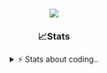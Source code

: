 <div align="center">
  
<p align="center">
  <img src="https://lanyard.cnrad.dev/api/1018290650602553364" />
</p>

### 📈Stats
<details>
    <summary> ⚡ Stats about coding.. </> </summary>
    <br/>

<!--START_SECTION:waka-->
![Code Time](http://img.shields.io/badge/Code%20Time-8%20hrs%2026%20mins-blue)

![Profile Views](http://img.shields.io/badge/Profile%20Views-140-blue)

**🐱 My GitHub Data** 

> 📦 856.9 kB Used in GitHub's Storage 
 > 
> 💼 Opted to Hire
 > 
> 📜 6 Public Repositories 
 > 
> 🔑 15 Private Repositories 
 > 
**I'm a Night 🦉** 

```text
🌞 Morning                34 commits          ██░░░░░░░░░░░░░░░░░░░░░░░   07.44 % 
🌆 Daytime                191 commits         ██████████░░░░░░░░░░░░░░░   41.79 % 
🌃 Evening                189 commits         ██████████░░░░░░░░░░░░░░░   41.36 % 
🌙 Night                  43 commits          ██░░░░░░░░░░░░░░░░░░░░░░░   09.41 % 
```
📅 **I'm Most Productive on Sunday** 

```text
Monday                   21 commits          █░░░░░░░░░░░░░░░░░░░░░░░░   04.60 % 
Tuesday                  55 commits          ███░░░░░░░░░░░░░░░░░░░░░░   12.04 % 
Wednesday                85 commits          █████░░░░░░░░░░░░░░░░░░░░   18.60 % 
Thursday                 71 commits          ████░░░░░░░░░░░░░░░░░░░░░   15.54 % 
Friday                   54 commits          ███░░░░░░░░░░░░░░░░░░░░░░   11.82 % 
Saturday                 71 commits          ████░░░░░░░░░░░░░░░░░░░░░   15.54 % 
Sunday                   100 commits         █████░░░░░░░░░░░░░░░░░░░░   21.88 % 
```


📊 **This Week I Spent My Time On** 

```text
🕑︎ Time Zone: Europe/Berlin

💬 Programming Languages: 
Lua                      1 hr 24 mins        ███████████░░░░░░░░░░░░░░   44.93 % 
JavaScript               1 hr 19 mins        ███████████░░░░░░░░░░░░░░   42.57 % 
HTML                     7 mins              █░░░░░░░░░░░░░░░░░░░░░░░░   03.97 % 
Other                    6 mins              █░░░░░░░░░░░░░░░░░░░░░░░░   03.64 % 
CSS                      4 mins              █░░░░░░░░░░░░░░░░░░░░░░░░   02.22 % 

🔥 Editors: 
VS Code                  3 hrs 7 mins        █████████████████████████   100.00 % 

🐱‍💻 Projects: 
acp.illusionrp.ro        1 hr 31 mins        ████████████░░░░░░░░░░░░░   48.80 % 
[gamemode]               1 hr 27 mins        ████████████░░░░░░░░░░░░░   46.72 % 
Unknown Project          4 mins              █░░░░░░░░░░░░░░░░░░░░░░░░   02.45 % 
illusion                 3 mins              █░░░░░░░░░░░░░░░░░░░░░░░░   02.03 % 

💻 Operating System: 
Windows                  3 hrs 7 mins        █████████████████████████   100.00 % 
```

**I Mostly Code in JavaScript** 

```text
JavaScript               7 repos             ██████████░░░░░░░░░░░░░░░   38.89 % 
Lua                      3 repos             ████░░░░░░░░░░░░░░░░░░░░░   16.67 % 
Python                   3 repos             ████░░░░░░░░░░░░░░░░░░░░░   16.67 % 
TypeScript               2 repos             ███░░░░░░░░░░░░░░░░░░░░░░   11.11 % 
HTML                     1 repo              █░░░░░░░░░░░░░░░░░░░░░░░░   05.56 % 
```




 Last Updated on 08/06/2024 03:36:53 UTC
<!--END_SECTION:waka-->
</details>
